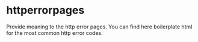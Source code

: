 # httperrorpages
Provide meaning to the http error pages. You can find here boilerplate html for the most common http error codes.
